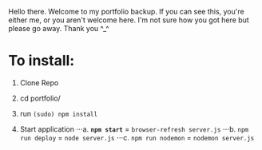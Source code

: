 Hello there. Welcome to my portfolio backup. If you can see this, you're either me, or you aren't welcome here. I'm not sure how you got here but please go away. Thank you \^\_^

# To install:

1.  Clone Repo

2.  cd portfolio/

3.  run `(sudo) npm install`

4.  Start application
    ⋅⋅⋅a. **`npm start`** = `browser-refresh server.js`
    ⋅⋅⋅b. `npm run deploy` = `node server.js`
    ⋅⋅⋅c. `npm run nodemon` = `nodemon server.js`
